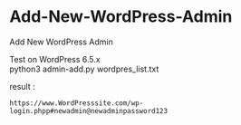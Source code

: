 # Add-New-WordPress-Admin
Add New WordPress Admin<br>

Test on WordPress 6.5.x<br>
python3 admin-add.py wordpres_list.txt<br>

result : <br>
~~~~~~~~~~~~~~~~~~~~~~~~~~~~~~~~~~~~~~~~~~~~~~~~~~~~~~~~~~~~~~~~~~~~~~~~~~~~
https://www.WordPresssite.com/wp-login.phpp#newadmin@newadminpassword123

~~~~~~~~~~~~~~~~~~~~~~~~~~~~~~~~~~~~~~~~~~~~~~~~~~~~~~~~~~~~~~~~~~~~~~~~~~~~
